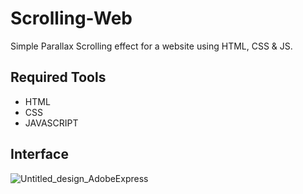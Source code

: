 # Scrolling-Web
Simple Parallax Scrolling effect for a website using HTML, CSS &amp; JS.


## Required Tools
* HTML
* CSS
* JAVASCRIPT

## Interface
![Untitled_design_AdobeExpress](https://user-images.githubusercontent.com/90994452/210201852-51182e1c-ddb7-4b6f-86fe-9ff9993cc4c4.gif)



